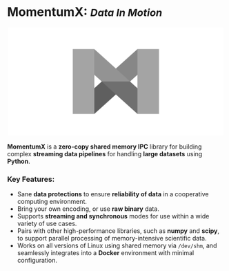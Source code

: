 MomentumX: <small><em>Data In Motion</em></small>
===
<p align="center">
    <img src="https://github.com/captivationsoftware/MomentumX/blob/main/Logo.png?raw=true" title="MomentumX Logo" style="height: 250px; width: auto;" />
</p>

**MomentumX** is a **zero-copy shared memory IPC** library for building complex **streaming data pipelines** for handling **large datasets** using **Python**. 

### Key Features:
- Sane **data protections** to ensure **reliability of data** in a cooperative computing environment. 
- Bring your own encoding, or use **raw binary** data.
- Supports **streaming and synchronous** modes for use within a wide variety of use cases. 
- Pairs with other high-performance libraries, such as **numpy** and **scipy**, to support parallel processing of memory-intensive scientific data.
- Works on all versions of Linux using shared memory via `/dev/shm`, and seamlessly integrates into a **Docker** environment with minimal configuration. 